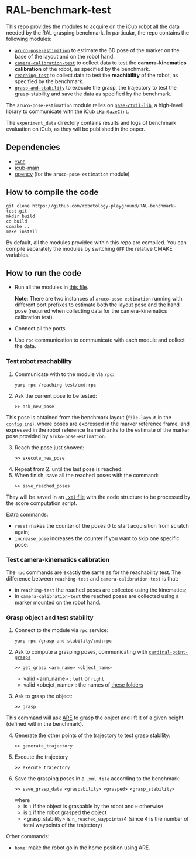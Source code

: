 # RAL-benchmark-test

This repo provides the modules to acquire on the iCub robot all the data needed by the RAL grasping benchmark.
In particular, the repo contains the following modules:
- [`aruco-pose-estimation`](https://github.com/robotology-playground/RAL-benchmark-test/tree/master/src/aruco-pose-estimation) to estimate the 6D pose of the marker on the base of the layout and on the robot hand.
- [`camera-calibration-test`](https://github.com/robotology-playground/RAL-benchmark-test/tree/master/src/camera-calibration-test) to collect data to test the **camera-kinematics calibration** of the robot,  as specified by the benchmark.
- [`reaching-test`](https://github.com/robotology-playground/RAL-benchmark-test/tree/master/src/reaching-test) to collect data to test the **reachibility** of the robot,  as specified by the benchmark.
- [`grasp-and-stability`](https://github.com/robotology-playground/RAL-benchmark-test/tree/master/src/grasp-and-stability) to execute the grasp, the trajectory to test the grasp-stability and save the data as specified by the benchmark.

The `aruco-pose-estimation` module relies on [`gaze-ctril-lib`](https://github.com/robotology-playground/RAL-benchmark-test/tree/master/src/gaze-ctrl-lib), a high-level library to communicate with the iCub `iKinGazeCtrl`.

The `experiment_data` directory contains results and logs of benchmark evaluation on iCub, as they will be published in the paper. 

## Dependencies
- [`YARP`](http://www.yarp.it/)
- [icub-main](https://github.com/robotology/icub-main)
- [opencv](https://opencv.org/) (for the `aruco-pose-estimation` module)

## How to compile the code
```
git clone https://github.com/robotology-playground/RAL-benchmark-test.git
mkdir build
cd build
ccmake ..
make install
```

By default, all the modules provided within this repo are compiled.
You can compile separately the modules by switching `OFF` the relative CMAKE variables.


## How to run the code
- Run all the modules in [this file](https://github.com/robotology-playground/RAL-benchmark-test/blob/master/app/data_collection.xml.template).

  **Note**: There are two instances of `aruco-pose-estimation` running with different port prefixes to estimate both the layout pose and the hand pose (required when collecting data for the camera-kinematics calibration test).
- Connect all the ports.
- Use `rpc` communication to communicate with each module and collect the data.

### Test robot reachability

1. Communicate with to the module via `rpc`:
   ```
   yarp rpc /reaching-test/cmd:rpc
   ```

2. Ask the current pose to be tested:
   ```
   >> ask_new_pose
   ```
This pose is obtained from the benchmark layout (`file-layout` in the [`config.ini`](https://github.com/robotology-playground/RAL-benchmark-test/blob/master/src/reaching-test/conf/config.ini#L1)), where poses are expressed in the marker reference frame,  and expressed in the robot reference frame thanks to the estimate of the marker pose provided by `aruko-pose-estimation`.

3. Reach the pose just showed:
   ```
   >> execute_new_pose
   ```
4. Repeat from 2. until the last pose is reached.
5. When finish, save all the reached poses with the command:
   ```
   >> save_reached_poses
   ```
They will be saved in an [`.xml` file](https://github.com/robotology-playground/RAL-benchmark-test/blob/master/src/reaching-test/conf/config.ini#L4) with the code structure to be processed by the score computation script.

Extra commands:
- `reset` makes the counter of the poses 0 to start acquisition from scratch again;
- `increase_pose` increases the counter if you want to skip one specific pose.

### Test camera-kinematics calibration
The `rpc` commands are exactly the same as for the reachability test.
The difference between `reaching-test` and `camera-calibration-test` is that:
- in `reaching-test` the reached poses are collected using the kinematics;
- in `camera-calibration-test` the reached poses are collected using a marker mounted on the robot hand.


### Grasp object and test stability

1. Connect to the module via `rpc` service:
   ```
   yarp rpc /grasp-and-stability/cmd:rpc
   ```
2. Ask to compute a grasping poses, communicating with [`cardinal-point-grasps`](https://github.com/robotology/cardinal-points-grasp)
    ```
    >> get_grasp <arm_name> <object_name>
    ```
   
     - valid <arm_name> : `left` or `right`
     - valid <obejct_name> : the names of [these folders](https://github.com/fbottarel/RAL-benchmark-code/tree/master/data/objects/YCB)
      
3. Ask to grasp the object:
   ```
   >> grasp
   ```
 This command will ask [ARE](http://www.icub.org/software_documentation/group__actionsRenderingEngine.html) to grasp the object and lift it of a given height (defined within the benchmark).

4. Generate the other points of the trajectory to test grasp stability:
   ```
   >> generate_trajectory
   ```
5. Execute the trajectory
   ```
   >> execute_trajectory
   ```
6. Save the grasping poses in a `.xml file` according to the benchmark:
   ```
   >> save_grasp_data <graspability> <grasped> <grasp_stability>
   ```
    where
    - <graspability> is `1` if the object is graspable by the robot and `0` otherwise
    - <grasped> is `1` if the robot grasped the object
    - <grasp_stability> is `n_reached_waypoints`/4 (since 4 is the number of total waypoints of the trajectory)


Other commands:
- `home`: make the robot go in the home position using ARE.
